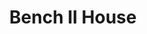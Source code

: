 ---
pid: llg17
title: Bench II House
location_transcription: as close as possible to jefferson station
coordinates: "[-75.158119137616, 39.952681382022]"
zipcode: '19118'
gen_neighborhood: Northwest Philadelphia
neighborhood: Chestnut Hill
outside_phl: 
age: '17'
age_range: 13-19
instagram: 
image_file_name: llg_17.jpg
proposal_transcription: |-
  materials:
  -painted steel
  -the wood used in park benches

  It is a gender-neutral abstract of a homeless person made out of planks (bottom left), held together by stainless steel painted black, with two spikes connecting it to the ground. One through the heart & one through a leg.

  Wood:

  Side:

  Top:
topic: Health,Human Rights,Inequality
topic_summary: 0, 0, 0, 0
type: Bench
keywords_other: homelessness, jefferson station
credit: Eli Eisenstein
image_labels: 
twitter: 
facebook: 
permalink: "/monuments/llg17/"
layout: item-page
---